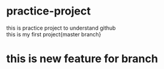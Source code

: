# practice-project
this is practice project to understand github
<br>
this is my first project{master branch}

# this is new feature for branch